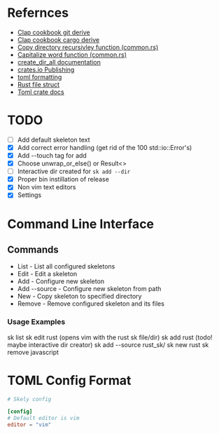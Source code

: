 # Refernces
- [Clap cookbook git derive](https://docs.rs/clap/latest/clap/_derive/_cookbook/git_derive/index.html)
- [Clap cookbook cargo derive](https://docs.rs/clap/latest/clap/_derive/_cookbook/cargo_example_derive/index.html)
- [Copy directory recursivley function (common.rs)](https://nick.groenen.me/notes/recursively-copy-files-in-rust/)
- [Capitalize word function (common.rs)](https://nick.groenen.me/notes/capitalize-a-string-in-rust/)
- [create_dir_all documentation](https://doc.rust-lang.org/std/fs/fn.create_dir_all.html)
- [crates.io Publishing](https://doc.rust-lang.org/cargo/reference/publishing.html)
- [toml formatting](https://toml.io/en/)
- [Rust file struct](https://doc.rust-lang.org/std/fs/struct.File.html)
- [Toml crate docs](https://docs.rs/toml/latest/toml/#)

# TODO
- [ ] Add default skeleton text
- [x] Add correct error handling (get rid of the 100 std::io::Error's)
- [x] Add --touch tag for add
- [x] Choose unwrap_or_else() or Result<>
- [ ] Interactive dir created for `sk add --dir`
- [x] Proper bin instillation of release
- [x] Non vim text editors
- [x] Settings

# Command Line Interface

## Commands

- List                       - List all configured skeletons
- Edit <Skeleton>            - Edit a skeleton
- Add <Name>                 - Configure new skeleton
- Add <Name> --source <Path> - Configure new skeleton from path
- New <Path>                 - Copy skeleton to specified directory
- Remove <Skeleton>          - Remove configured skeleton and its files

### Usage Examples

sk list
sk edit rust (opens vim with the rust sk file/dir)
sk add rust (todo! maybe interactive dir creator)
sk add --source rust_sk/
sk new rust
sk remove javascript
















# TOML Config Format

```toml
# Skely config

[config]
# Default editor is vim
editor = "vim"
```



